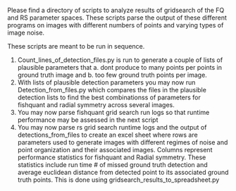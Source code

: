 Please find a directory of scripts to analyze results of gridsearch of the FQ and RS parameter spaces. These scripts parse the output of these different programs on images with different numbers of points and varying types of image noise.

These scripts are meant to be run in sequence.

1. Count_lines_of_detection_files.py is run to generate a couple of lists of plausible parameters that a. dont produce to many points per points in ground truth image and b. too few ground truth points per image. 
2. With lists of plausible detection parameters you may now run Detection_from_files.py which compares the files in the plausible detection lists to find the best combinationss of parameters for fishquant and radial symmetry across several images.
3. You may now parse fishquant grid search run logs so that runtime performance may be assessed in the next script
4. You may now parse rs grid search runtime logs and the output of detections_from_files to create an excel sheet where rows are parameters used to generate images with different regimes of noise and point organization and their associated images. Columns represent performance statistics for fishquant and Radial symmetry. These statistics include run time # of missed ground truth detection and average euclidean distance from detected point to its associated ground truth points. This is done using gridsearch_results_to_spreadsheet.py
